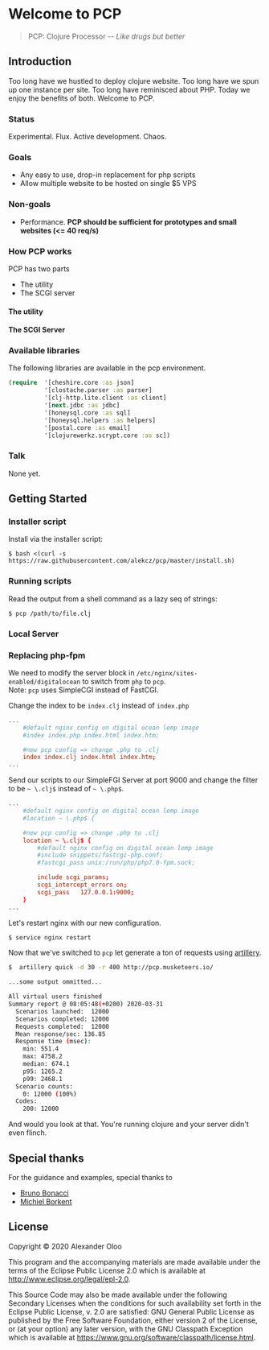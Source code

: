 # Welcome to PCP

> PCP: Clojure Processor -- _Like drugs but better_

## Introduction

Too long have we hustled to deploy clojure website. Too long have we spun up one instance per site. Too long have reminisced about PHP. Today we enjoy the benefits of both. Welcome to PCP.

### Status
Experimental. Flux. Active development. Chaos.

### Goals

* Any easy to use, drop-in replacement for php scripts
* Allow multiple website to be hosted on single $5 VPS

### Non-goals

* Performance.  __PCP should be sufficient for prototypes and small websites  (<= 40 req/s)__

### How PCP works
PCP has two parts
- The utility
- The SCGI server

#### The utility


#### The SCGI Server

### Available libraries
The following libraries are available in the pcp environment. 

```clojure
(require  '[cheshire.core :as json]
          '[clostache.parser :as parser]
          '[clj-http.lite.client :as client]
          '[next.jdbc :as jdbc]
          '[honeysql.core :as sql]
          '[honeysql.helpers :as helpers]
          '[postal.core :as email]
          '[clojurewerkz.scrypt.core :as sc])
```

### Talk

None yet.

## Getting Started

### Installer script

Install via the installer script:

``` shellsession
$ bash <(curl -s https://raw.githubusercontent.com/alekcz/pcp/master/install.sh)
```

### Running scripts

Read the output from a shell command as a lazy seq of strings:

``` shell
$ pcp /path/to/file.clj
```

### Local Server


### Replacing php-fpm
We need to modify the server block in `/etc/nginx/sites-enabled/digitalocean` to switch from `php` to `pcp`.   
Note: `pcp` uses SimpleCGI instead of FastCGI.

Change the index to be `index.clj` instead of `index.php`
```conf
...
    #default nginx config on digital ocean lemp image
    #index index.php index.html index.htm;

    #new pcp config => change .php to .clj
    index index.clj index.html index.htm;
...
```

Send our scripts to our SimpleFGI Server at port 9000 and change the filter to be `~ \.clj$` instead of `~ \.php$`.  
```conf
...
    #default nginx config on digital ocean lemp image
    #location ~ \.php$ {

    #new pcp config => change .php to .clj
    location ~ \.clj$ {
        #default nginx config on digital ocean lemp image
        #include snippets/fastcgi-php.conf;
        #fastcgi_pass unix:/run/php/php7.0-fpm.sock;

        include scgi_params;
        scgi_intercept_errors on;
        scgi_pass   127.0.0.1:9000;
    }
...
```

Let's restart nginx with our new configuration. 
```bash
$ service nginx restart
```

Now that we've switched to `pcp` let generate a ton of requests using [artillery](https://artillery.io/).

```bash
$  artillery quick -d 30 -r 400 http://pcp.musketeers.io/

...some output ommitted...

All virtual users finished
Summary report @ 08:05:48(+0200) 2020-03-31
  Scenarios launched:  12000
  Scenarios completed: 12000
  Requests completed:  12000
  Mean response/sec: 136.85
  Response time (msec):
    min: 551.4
    max: 4758.2
    median: 674.1
    p95: 1265.2
    p99: 2468.1
  Scenario counts:
    0: 12000 (100%)
  Codes:
    200: 12000
```

And would you look at that. You're running clojure and your server didn't even flinch. 


## Special thanks
For the guidance and examples, special thanks to

- [Bruno Bonacci](https://github.com/BrunoBonacci) 
- [Michiel Borkent](https://github.com/borkdude) 

## License

Copyright © 2020 Alexander Oloo

This program and the accompanying materials are made available under the terms of the Eclipse Public License 2.0 which is available at http://www.eclipse.org/legal/epl-2.0.

This Source Code may also be made available under the following Secondary Licenses when the conditions for such availability set forth in the Eclipse Public License, v. 2.0 are satisfied: GNU General Public License as published by the Free Software Foundation, either version 2 of the License, or (at your option) any later version, with the GNU Classpath Exception which is available at https://www.gnu.org/software/classpath/license.html.